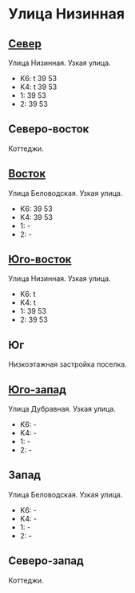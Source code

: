 # Улица Низинная

## [Север](./10370045.md)

Улица Низинная.
Узкая улица.

* K6:   t
        39  53
* K4:   t
        39  53
* 1:    39  53
* 2:    39  53

## Северо-восток

Коттеджи.

## [Восток](./10385055.md)

Улица Беловодская.
Узкая улица.

* K6:   39  53
* K4:   39  53
* 1:    -
* 2:    -

## [Юго-восток](./10375060.md)

Улица Низинная.
Узкая улица.

* K6:   t
* K4:   t
* 1:    39  53
* 2:    39  53

## Юг

Низкоэтажная застройка поселка.

## [Юго-запад](./10365060.md)

Улица Дубравная.
Узкая улица.

* K6:   -
* K4:   -
* 1:    -
* 2:    -

## Запад

Улица Беловодская.
Узкая улица.

* K6:   -
* K4:   -
* 1:    -
* 2:    -

## Северо-запад

Коттеджи.
